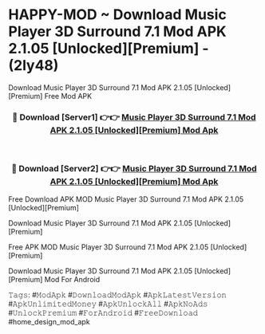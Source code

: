 # HAPPY-MOD ~ Download Music Player 3D Surround 7.1 Mod APK 2.1.05 [Unlocked][Premium] - (2ly48)
Download Music Player 3D Surround 7.1 Mod APK 2.1.05 [Unlocked][Premium] Free Mod APK

<div align="center">
<h3>🔴 Download [Server1] 👉👉 <a href="https://apk-comot.site?title=Music_Player_3D_Surround_7.1_Mod_APK_2.1.05_[Unlocked][Premium]">Music Player 3D Surround 7.1 Mod APK 2.1.05 [Unlocked][Premium] Mod Apk</a></h3><br>

<h3>🔴 Download [Server2] 👉👉 <a href="https://apk-comot.site?title=Music_Player_3D_Surround_7.1_Mod_APK_2.1.05_[Unlocked][Premium]">Music Player 3D Surround 7.1 Mod APK 2.1.05 [Unlocked][Premium] Mod Apk</a></h3>
</div>


Free Download APK MOD Music Player 3D Surround 7.1 Mod APK 2.1.05 [Unlocked][Premium]

Download Music Player 3D Surround 7.1 Mod APK 2.1.05 [Unlocked][Premium] 

Free APK MOD Music Player 3D Surround 7.1 Mod APK 2.1.05 [Unlocked][Premium] 

Download Music Player 3D Surround 7.1 Mod APK 2.1.05 [Unlocked][Premium] Mod For Android

𝚃𝚊𝚐𝚜: #𝙼𝚘𝚍𝙰𝚙𝚔 #𝙳𝚘𝚠𝚗𝚕𝚘𝚊𝚍𝙼𝚘𝚍𝙰𝚙𝚔 #𝙰𝚙𝚔𝙻𝚊𝚝𝚎𝚜𝚝𝚅𝚎𝚛𝚜𝚒𝚘𝚗 #𝙰𝚙𝚔𝚄𝚗𝚕𝚒𝚖𝚒𝚝𝚎𝚍𝙼𝚘𝚗𝚎𝚢 #𝙰𝚙𝚔𝚄𝚗𝚕𝚘𝚌𝚔𝙰𝚕𝚕 #𝙰𝚙𝚔𝙽𝚘𝙰𝚍𝚜 #𝚄𝚗𝚕𝚘𝚌𝚔𝙿𝚛𝚎𝚖𝚒𝚞𝚖 #𝙵𝚘𝚛𝙰𝚗𝚍𝚛𝚘𝚒𝚍 #𝙵𝚛𝚎𝚎𝙳𝚘𝚠𝚗𝚕𝚘𝚊𝚍 #home_design_mod_apk